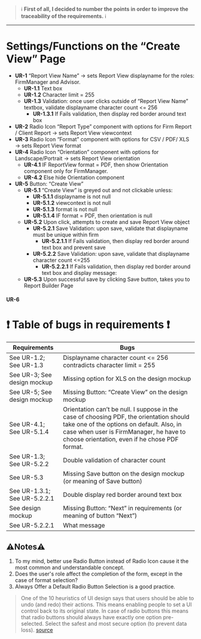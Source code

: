 >:information_source: **First of all, I decided to number the points in order to improve the traceability of the requirements.** :information_source:
---
# Settings/Functions on the “Create View” Page #
- **UR-1** “Report View Name” → sets Report View displayname for the roles: FirmManager and Advisor.
  - **UR-1.1** Text box
  - **UR-1.2** Character limit = 255
  - **UR-1.3** Validation: once user clicks outside of “Report View Name” textbox, validate displayname character count <= 256
    - **UR-1.3.1** If Fails validation, then display red border around text box
- **UR-2** Radio Icon “Report Type” component with options for Firm Report / Client Report → sets Report View viewcontext
- **UR-3** Radio Icon “Format” component with options for CSV / PDF/ XLS → sets Report View format
- **UR-4** Radio Icon “Orientation” component with options for Landscape/Portrait → sets Report View orientation
  - **UR-4.1** IF ReportView format = PDF, then show Orientation component only for FirmManager.
  - **UR-4.2** Else hide Orientation component
- **UR-5** Button: “Create View”
  - **UR-5.1** “Create View” is greyed out and not clickable unless:
    - **UR-5.1.1** displayname is not null
    - **UR-5.1.2** viewcontext is not null
    - **UR-5.1.3** format is not null
    - **UR-5.1.4** IF format = PDF, then orientation is null
  - **UR-5.2** Upon click, attempts to create and save Report View object
    - **UR-5.2.1** Save Validation: upon save, validate that displayname must be unique within firm
      - **UR-5.2.1.1** If Fails validation, then display red border around text box and prevent save
    - **UR-5.2.2** Save Validation: upon save, validate that displayname character count <=255
      - **UR-5.2.2.1** If Fails validation, then display red border around text box and display message:
  - **UR-5.3** Upon successful save by clicking Save button, takes you to Report Builder Page

#### UR-6 ####

# :heavy_exclamation_mark:	 Table of bugs in requirements :heavy_exclamation_mark:	 #
| Requirements |  Bugs  |
|--------------|--------|
|See UR-1.2; See UR-1.3| Displayname character count <= 256 contradicts сharacter limit = 255|
|See UR-3; See design mockup|Missing option for XLS on the design mockup|
|See UR-5; See design mockup|Missing Button: “Create View” on the design mockup |
|See UR-4.1; See UR-5.1.4| Orientation can’t be null. I suppose in the case of choosing PDF, the orientation should take one of the options on default. Also, in case when user is FirmManager, he have to choose orientation, even if he chose PDF format.|
|See UR-1.3; See UR-5.2.2|Double validation of character count|
|See UR-5.3|Missing Save button on the design mockup (or meaning of Save button)|
|See UR-1.3.1; See UR-5.2.2.1|Double display red border around text box|
|See design mockup|Missing Button: “Next” in requirements (or meaning of button “Next”)|
|See UR-5.2.2.1|What message|

## :warning:Notes:warning:	 ##
1.	To my mind, better use Radio Button instead of Radio Icon cause it the most common and understandable concept.
2.	Does the user's role affect the completion of the form, except in the case of format selection?
3.	Always Offer a Default Radio Button Selection is a good practice. 
>One of the 10 heuristics of UI design says that users should be able to undo (and redo) their actions. This means enabling people to set a UI control back to its original state. In case of radio buttons this means that radio buttons should always have exactly one option pre-selected. Select the safest and most secure option (to prevent data loss). [source](https://uxplanet.org/radio-buttons-ux-design-588e5c0a50dc)




